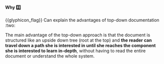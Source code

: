 <div id="title">

#### Why :two:

<span id="prereqs"></span>

</div>
<span id="outcomes">{{glyphicon_flag}} Can explain the advantages of top-down documentation :two:</span>

<div id="body">

The main advantage of the top-down approach is that the document is structured like an upside down tree (root at the top) and **the reader can travel down a path she is interested in until she reaches the component she is interested to learn in-depth**, without having to read the entire document or understand the whole system.

</div>

<div id="extras">
</div>
